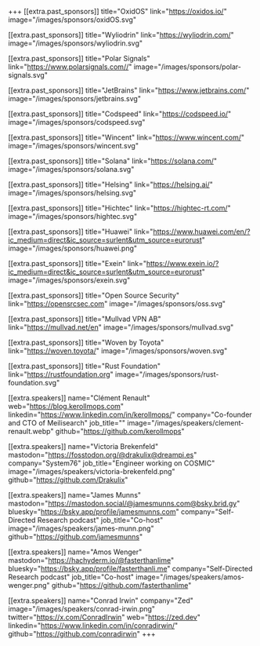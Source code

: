 +++
[[extra.past_sponsors]]
  title="OxidOS"
  link="https://oxidos.io/"
  image="/images/sponsors/oxidOS.svg"

[[extra.past_sponsors]]
  title="Wyliodrin"
  link="https://wyliodrin.com/"
  image="/images/sponsors/wyliodrin.svg"

[[extra.past_sponsors]]
  title="Polar Signals"
  link="https://www.polarsignals.com//"
  image="/images/sponsors/polar-signals.svg"

[[extra.past_sponsors]]
  title="JetBrains"
  link="https://www.jetbrains.com/"
  image="/images/sponsors/jetbrains.svg"

[[extra.past_sponsors]]
  title="Codspeed"
  link="https://codspeed.io/"
  image="/images/sponsors/codspeed.svg"

[[extra.past_sponsors]]
  title="Wincent"
  link="https://www.wincent.com/"
  image="/images/sponsors/wincent.svg"

[[extra.past_sponsors]]
  title="Solana"
  link="https://solana.com/"
  image="/images/sponsors/solana.svg"

[[extra.past_sponsors]]
  title="Helsing"
  link="https://helsing.ai/"
  image="/images/sponsors/helsing.svg"

[[extra.past_sponsors]]
  title="Hichtec"
  link="https://hightec-rt.com/"
  image="/images/sponsors/hightec.svg"

[[extra.past_sponsors]]
  title="Huawei"
  link="https://www.huawei.com/en/?ic_medium=direct&ic_source=surlent&utm_source=eurorust"
  image="/images/sponsors/huawei.png"

[[extra.past_sponsors]]
  title="Exein"
  link="https://www.exein.io/?ic_medium=direct&ic_source=surlent&utm_source=eurorust"
  image="/images/sponsors/exein.svg"

[[extra.past_sponsors]]
  title="Open Source Security"
  link="https://opensrcsec.com"
  image="/images/sponsors/oss.svg"

[[extra.past_sponsors]]
  title="Mullvad VPN AB"
  link="https://mullvad.net/en"
  image="/images/sponsors/mullvad.svg"

[[extra.past_sponsors]]
  title="Woven by Toyota"
  link="https://woven.toyota/"
  image="/images/sponsors/woven.svg"

[[extra.past_sponsors]]
  title="Rust Foundation"
  link="https://rustfoundation.org"
  image="/images/sponsors/rust-foundation.svg"

[[extra.speakers]]
  name="Clément Renault"
  web="https://blog.kerollmops.com"
  linkedin="https://www.linkedin.com/in/kerollmops/"
  company="Co-founder and CTO of Meilisearch"
  job_title=""
  image="/images/speakers/clement-renault.webp"
  github="https://github.com/kerollmops"

[[extra.speakers]]
  name="Victoria Brekenfeld"
  mastodon="https://fosstodon.org/@drakulix@dreampi.es"
  company="System76"
  job_title="Engineer working on COSMIC"
  image="/images/speakers/victoria-brekenfeld.png"
  github="https://github.com/Drakulix"

[[extra.speakers]]
  name="James Munns"
  mastodon="https://mastodon.social/@jamesmunns.com@bsky.brid.gy"
  bluesky="https://bsky.app/profile/jamesmunns.com"
  company="Self-Directed Research podcast"
  job_title="Co-host"
  image="/images/speakers/james-munn.png"
  github="https://github.com/jamesmunns"

[[extra.speakers]]
  name="Amos Wenger"
  mastodon="https://hachyderm.io/@fasterthanlime"
  bluesky="https://bsky.app/profile/fasterthanli.me"
  company="Self-Directed Research podcast"
  job_title="Co-host"
  image="/images/speakers/amos-wenger.png"
  github="https://github.com/fasterthanlime"

[[extra.speakers]]
  name="Conrad Irwin"
  company="Zed"
  image="/images/speakers/conrad-irwin.png"
  twitter="https://x.com/ConradIrwin"
  web="https://zed.dev"
  linkedin="https://www.linkedin.com/in/conradirwin/"
  github="https://github.com/conradirwin"
+++
